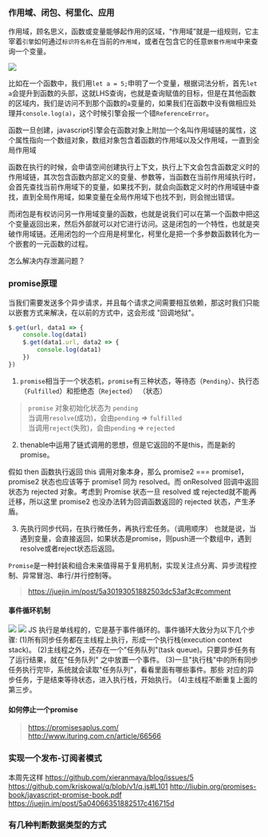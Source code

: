 ### 作用域、闭包、柯里化、应用

作用域，顾名思义，函数或变量能够起作用的区域，“作用域”就是一组规则，它主宰着`引擎`如何通过`标识符名称`在当前的`作用域`，或者在包含它的任意`嵌套作用域`中来查询一个变量。

![](https://randomm.cdn.bcebos.com/interview%2Fa.png)

比如在一个函数中，我们用`let a = 5;`申明了一个变量，根据词法分析，首先`let a`会提升到函数的头部，这就LHS查询，也就是查询赋值的目标，但是在其他函数的区域内，我们是访问不到那个函数的`a`变量的，如果我们在函数中没有做相应处理并`console.log(a)`，这个时候引擎会报一个错`ReferenceError`。

函数一旦创建，javascript引擎会在函数对象上附加一个名叫作用域链的属性，这个属性指向一个数组对象，数组对象包含着函数的作用域以及父作用域，一直到全局作用域

函数在执行的时候，会申请空间创建执行上下文，执行上下文会包含函数定义时的作用域链，其次包含函数内部定义的变量、参数等，当函数在当前作用域执行时，会首先查找当前作用域下的变量，如果找不到，就会向函数定义时的作用域链中查找，直到全局作用域，如果变量在全局作用域下也找不到，则会抛出错误。

而闭包是有权访问另一作用域变量的函数，也就是说我们可以在第一个函数中把这个变量返回出来，然后外部就可以对它进行访问。这是闭包的一个特性，也就是突破作用域链。还用闭包的一个应用是柯里化，柯里化是把一个多参数函数转化为一个嵌套的一元函数的过程。

怎么解决内存泄漏问题？

### promise原理

当我们需要发送多个异步请求，并且每个请求之间需要相互依赖，那这时我们只能以嵌套方式来解决，在以前的方式中，这会形成 "回调地狱"。

``` js
$.get(url, data1 => {
    console.log(data1)
    $.get(data1.url, data2 => {
        console.log(data1)
    })
})

```
1. `promise`相当于一个状态机，`promise`有三种状态，等待态（`Pending`）、执行态（`Fulfilled`）和拒绝态（`Rejected`）
（状态）
> `promise` 对象初始化状态为 `pending`<br>
> 当调用`resolve`(成功)，会由`pending` => `fulfilled`<br>
> 当调用`reject`(失败)，会由`pending` => `rejected`

2. thenable中运用了链式调用的思想，但是它返回的不是this，而是新的promise。

假如 then 函数执行返回 this 调用对象本身，那么 promise2 === promise1，promise2 状态也应该等于 promise1 同为 resolved。而 onResolved 回调中返回状态为 rejected 对象。考虑到 Promise 状态一旦 resolved 或 rejected就不能再迁移，所以这里 promise2 也没办法转为回调函数返回的 rejected 状态，产生矛盾。

3. 先执行同步代码，在执行微任务，再执行宏任务。（调用顺序）
也就是说，当遇到变量，会直接返回，如果状态是promise，则push进一个数组中，遇到resolve或者reject状态后返回。

`Promise`是一种封装和组合未来值得易于复用机制，实现关注点分离、异步流程控制、异常冒泡、串行/并行控制等。

> https://juejin.im/post/5a30193051882503dc53af3c#comment


#### 事件循环机制
![](https://randomm.cdn.bcebos.com/interview%2Fb.png)
![](https://randomm.cdn.bcebos.com/interview%2Fc.png)
JS 执行是单线程的，它是基于事件循环的。事件循环大致分为以下几个步骤:
(1)所有同步任务都在主线程上执行，形成一个执行栈(execution context stack)。
(2)主线程之外，还存在一个"任务队列"(task queue)。只要异步任务有了运行结果，就在"任务队列" 之中放置一个事件。
(3)一旦"执行栈"中的所有同步任务执行完毕，系统就会读取"任务队列"，看看里面有哪些事件。那些 对应的异步任务，于是结束等待状态，进入执行栈，开始执行。
(4)主线程不断重复上面的第三步。


#### 如何停止一个promise

> https://promisesaplus.com/ <br>
> http://www.ituring.com.cn/article/66566

### 实现一个发布-订阅者模式


本周先这样
https://github.com/xieranmaya/blog/issues/5
https://github.com/kriskowal/q/blob/v1/q.js#L101
http://liubin.org/promises-book/javascript-promise-book.pdf
https://juejin.im/post/5a04066351882517c416715d

### 有几种判断数据类型的方式
